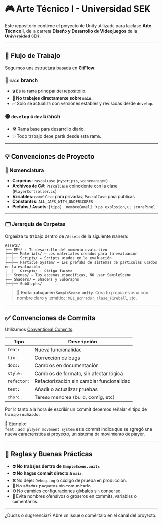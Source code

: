 # 🎮 Arte Técnico I - Universidad SEK

Este repositorio contiene el proyecto de Unity utilizado para la clase **Arte Técnico I**, de la carrera **Diseño y Desarrollo de Videojuegos** de la **Universidad SEK**.

---

## 🚀 Flujo de Trabajo

Seguimos una estructura basada en **GitFlow**:

### 🔵 `main` branch

- 🔒 Es la rama principal del repositorio.
- 🚫 **No trabajes directamente sobre `main`.**
- ✅ Solo se actualiza con versiones estables y revisadas desde `develop`.

### 🟢 `develop` o `dev` branch

- 🛠️ Rama base para desarrollo diario.
- ✨ Todo trabajo debe partir desde esta rama.

---

## 💡 Convenciones de Proyecto

### 🧠 Nomenclatura

- **Carpetas**: `PascalCase` (`MyScripts`, `SceneManager`)
- **Archivos de C#**: `PascalCase` coincidente con la clase (`PlayerController.cs`)
- **Variables**: `camelCase` para privadas; `PascalCase` para publicas
- **Constantes**: `ALL_CAPS_WITH_UNDERSCORES`
- **Prefabs / Assets**: `[tipo]_[nombreCamel]` → `ps_explosion`, `ui_scorePanel`

---

### 🗂️ Jerarquía de Carpetas

Organiza tu trabajo dentro de `/Assets` de la siguiente manera:

    Assets/
    ├── ME*/ ← Tu desarrollo del momento evaluativo
    ├──├── Materials/ ← Los materiales creados para la evaluación
    ├──├── Scripts/ ← Scripts usados en la evaluación
    ├──├── Particle System/ ← Los prefabs de sistemas de particulas usados en la evaluación
    ├──├── Scripts/ ← Código fuente
    ├── Scenes/ ← Tus escenas específicas, NO usar SampleScene
    ├── Shaders/ ← Shaders y SubGraphs
    ├──├── SubGraphs/

> 📛 **Evita trabajar en `SampleScene.unity`**. Crea tu propia escena con nombre claro y temático: `ME1_Borrador`, `Clase_Fireball`, etc.

---

## ✅ Convenciones de Commits

Utilizamos [Conventional Commits](https://www.conventionalcommits.org):

| Tipo        | Descripción                               |
| ----------- | ----------------------------------------- |
| `feat:`     | Nueva funcionalidad                       |
| `fix:`      | Corrección de bugs                        |
| `docs:`     | Cambios en documentación                  |
| `style:`    | Cambios de formato, sin afectar lógica    |
| `refactor:` | Refactorización sin cambiar funcionalidad |
| `test:`     | Añadir o actualizar pruebas               |
| `chore:`    | Tareas menores (build, config, etc)       |

Por lo tanto a la hora de escribir un commit debemos señalar el tipo de trabajo realizado.

📝 Ejemplo:  
`feat: add player movement system` este commit indica que se agregó una nueva característica al proyecto, un sistema de movimiento de player.

---

## 🚫 Reglas y Buenas Prácticas

- ⛔ **No trabajes dentro de `SampleScene.unity`**.
- ⛔ **No hagas commit directo a `main`**.
- ❌ No dejes `Debug.Log` o código de prueba en producción.
- 🔌 No añadas paquetes sin comunicarlo.
- ⚙️ No cambies configuraciones globales sin consenso.
- 🧼 Evita nombres ofensivos o groseros en commits, variables o comentarios.

---

¿Dudas o sugerencias? Abre un issue o coméntalo en el canal del proyecto.
